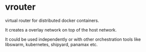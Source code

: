 vrouter
=======

virtual router for distributed docker containers.

It creates a overlay network on top of the host network.

It could be used independently or with other orchestration tools like libswarm, kubernetes, shipyard, panamax etc.
